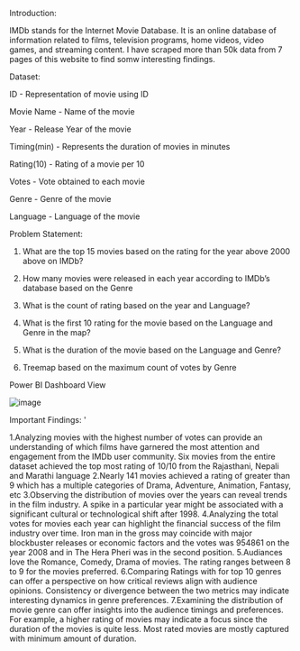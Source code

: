 Introduction:

IMDb stands for the Internet Movie Database. It is an online database of information related to films, television programs, home videos, video games, and streaming content. I have scraped more than 50k data from 7 pages of this website to find somw interesting findings.

Dataset:

ID - Representation of movie using ID

Movie Name - Name of the movie

Year - Release Year of the movie

Timing(min) - Represents the duration of movies in minutes

Rating(10) - Rating of a movie per 10

Votes - Vote obtained to each movie

Genre - Genre of the movie

Language - Language of the movie


Problem Statement:

1. What are the top 15 movies based on the rating for the year above 2000 above on IMDb?

2. How many movies were released in each year according to IMDb’s database based on the Genre

3. What is the count of rating based on the year and Language?

4. What is the first 10 rating for the movie based on the Language and Genre in the map?

5. What is the duration of the movie based on the Language and Genre?

6. Treemap based on the maximum count of votes by Genre


Power BI Dashboard View


![image](https://github.com/Shalee-Dhayalan/IMDBMovieDetailsAnalysis-Using-Power-BI/assets/116094315/7da0e658-f4bd-4c41-9f00-65c9ac4b6588)


Important Findings:
'

1.Analyzing movies with the highest number of votes can provide an understanding of which films have garnered the most attention and engagement from the IMDb user community. Six movies from the entire dataset achieved the top most rating of 10/10 from the Rajasthani, Nepali and Marathi language
2.Nearly 141 movies achieved a rating of greater than 9 which has a multiple categories of Drama, Adventure, Animation, Fantasy, etc
3.Observing the distribution of movies over the years can reveal trends in the film industry. A spike in a particular year might be associated with a significant cultural or technological shift after 1998.
4.Analyzing the total votes for movies each year can highlight the financial success of the film industry over time. Iron man in the gross may coincide with major blockbuster releases or economic factors and the votes was 954861 on the year 2008 and in The Hera Pheri was in the second position.
5.Audiances love the Romance, Comedy, Drama of movies. The rating ranges between 8 to 9 for the movies preferred.
6.Comparing Ratings with for top 10 genres can offer a perspective on how critical reviews align with audience opinions. Consistency or divergence between the two metrics may indicate interesting dynamics in genre preferences.
7.Examining the distribution of movie genre can offer insights into the audience timings and preferences. For example, a higher rating of movies  may indicate a focus since the duration of the movies is quite less. Most rated movies are mostly captured with minimum amount of duration.



